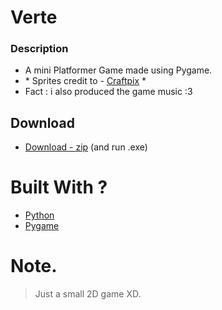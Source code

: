 # __Verte__




### __Description__ 
* A mini Platformer Game made using Pygame.
* \* Sprites credit to - [Craftpix](https://craftpix.net/) \*
* Fact \: i also produced the game music :3



## Download
  - [Download - zip](https://drive.google.com/file/d/1_pW4mM1NNjokbT24Sw8QXtrNgDHi_V-3/view?usp=sharing) (and run .exe)


# Built With ?

* [Python](https://www.python.org/)
* [Pygame](https://www.pygame.org)



# Note.
> Just a small 2D game XD.


